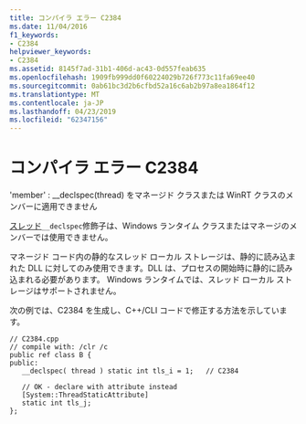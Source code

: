 ```yaml
---
title: コンパイラ エラー C2384
ms.date: 11/04/2016
f1_keywords:
- C2384
helpviewer_keywords:
- C2384
ms.assetid: 8145f7ad-31b1-406d-ac43-0d557feab635
ms.openlocfilehash: 1909fb999dd0f60224029b726f773c11fa69ee40
ms.sourcegitcommit: 0ab61bc3d2b6cfbd52a16c6ab2b97a8ea1864f12
ms.translationtype: MT
ms.contentlocale: ja-JP
ms.lasthandoff: 04/23/2019
ms.locfileid: "62347156"
---
```

# <a name="compiler-error-c2384"></a>コンパイラ エラー C2384

'member' : __declspec(thread) をマネージド クラスまたは WinRT クラスのメンバーに適用できません

[スレッド](../../cpp/thread.md)`__declspec`修飾子は、Windows ランタイム クラスまたはマネージのメンバーでは使用できません。

マネージド コード内の静的なスレッド ローカル ストレージは、静的に読み込まれた DLL に対してのみ使用できます。DLL は、プロセスの開始時に静的に読み込まれる必要があります。 Windows ランタイムでは、スレッド ローカル ストレージはサポートされません。

次の例では、C2384 を生成し、C++/CLI コードで修正する方法を示しています。

```
// C2384.cpp
// compile with: /clr /c
public ref class B {
public:
   __declspec( thread ) static int tls_i = 1;   // C2384

   // OK - declare with attribute instead
   [System::ThreadStaticAttribute]
   static int tls_j;
};
```
